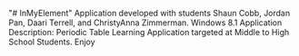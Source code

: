 "# InMyElement" 
Application developed with students Shaun Cobb, Jordan Pan, Daari Terrell, and ChristyAnna Zimmerman.
Windows 8.1 Application
Description: Periodic Table Learning Application targeted at Middle to High School Students.
Enjoy
